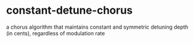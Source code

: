 constant-detune-chorus
======================

 a chorus algorithm that maintains constant and symmetric detuning depth (in cents), regardless of modulation rate
